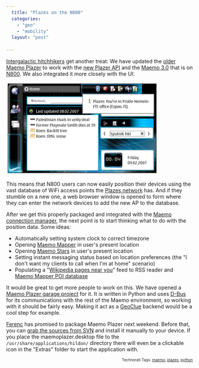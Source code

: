 ```yaml
---
  title: "Plazes on the N800"
  categories: 
    - "geo"
    - "mobility"
  layout: "post"

---
```

<a href="http://www.towelday.kojv.net/">Intergalactic hitchhikers</a> get another treat: We have updated the <a href="http://sapir.mooo.de/2006/05/25/nokia-770-and-plazes/">older Maemo Plazer</a> to work with the <a href="http://api.plazes.com/wiki/index.php/Main_Page">new Plazer API</a> and the <a href="http://maemo.org/platform/docs/howtos/Maemo_tutorial_bora.html">Maemo 3.0</a> that is on <a href="http://www.nokia.com/n800">N800</a>. We also integrated it more closely with the UI:


<img src="/files/maemoplazer-initial2.jpg" height="240" width="400" border="1" hspace="4" vspace="4" alt="Maemoplazer-Initial2" />

This means that N800 users can now easily position their devices using the vast database of WiFi access points the <a href="http://beta.plazes.com/help/screencasts.php">Plazes network</a> has. And if they stumble on a new one, a web browser window is opened to form where they can enter the network devices to add the new AP to the database.

After we get this properly packaged and integrated with the <a href="http://maemo.org/platform/docs/howtos/howto_connectivity_guide_bora.html#Decomposition">Maemo connection manager</a>, the next point is to start thinking what to do with the position data. Some ideas:

<ul><li>Automatically setting system clock to correct timezone</li><li>Opening <a href="http://downloads.maemo.org/product/maemo-mapper/">Maemo Mapper</a> in user's present location</li><li>Opening <a href="http://www.itopen.it/2006/11/30/finalmente-anche-maemo-puo-guardare-le-stelle/">Maemo Stars</a> in user's present location</li><li>Setting instant messaging status based on location preferences (the "I don't want my clients to call when I'm at home" scenario)</li><li>Populating a "<a href="http://www.geonames.org/export/wikipedia-webservice.html#findNearbyWikipedia">Wikipedia pages near you</a>" feed to RSS reader and <a href="http://eko.one.pl/index.php?page=Nokia770_software#POI%20for%20maemo-mapper">Maemo Mapper POI database</a></li></ul>It would be great to get more people to work on this. We have opened a <a href="https://garage.maemo.org/projects/maemoplazer/">Maemo Plazer garage project</a> for it. It is written in Python and uses <a href="http://www.freedesktop.org/wiki/Software/dbus">D-Bus</a> for its communications with the rest of the Maemo environment, so working with it should be fairly easy. Making it act as a <a href="http://live.gnome.org/GeoClue">GeoClue</a> backend would be a cool step for example.

<a href="http://beta.plazes.com/user/ferenc/">Ferenc</a> has promised to package Maemo Plazer next weekend. Before that, you can <a href="https://garage.maemo.org/plugins/scmsvn/viewcvs.php/?root=maemoplazer">grab the sources from SVN</a> and install it manually to your device. If you place the maemoplazer.desktop file to the <code>/usr/share/applications/hildon/</code> directory there will even be a clickable icon in the "Extras" folder to start the application with.

<p style="text-align:right;font-size:10px;">Technorati Tags: <a href="http://www.technorati.com/tag/maemo" rel="tag">maemo</a>, <a href="http://www.technorati.com/tag/plazes" rel="tag">plazes</a>, <a href="http://www.technorati.com/tag/python" rel="tag">python</a></p>